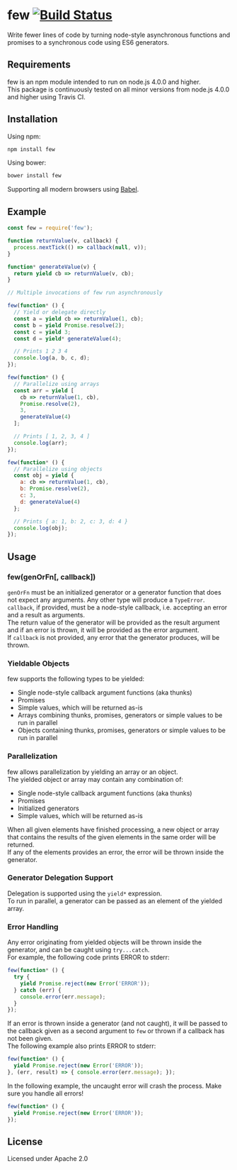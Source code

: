 # few [![Build Status](https://travis-ci.org/forter/few.svg?branch=master)](https://travis-ci.org/forter/few)
Write fewer lines of code by turning node-style asynchronous functions and promises to a synchronous code using ES6 generators.
## Requirements
few is an npm module intended to run on node.js 4.0.0 and higher.  
This package is continuously tested on all minor versions from node.js 4.0.0 and higher using Travis CI.

## Installation
Using npm:
```bash
npm install few
```
Using bower:
```bash
bower install few
```
Supporting all modern browsers using [Babel](https://babeljs.io/).

## Example
```javascript
const few = require('few');

function returnValue(v, callback) {
  process.nextTick(() => callback(null, v));
}

function* generateValue(v) {
  return yield cb => returnValue(v, cb);
}

// Multiple invocations of few run asynchronously

few(function* () {
  // Yield or delegate directly
  const a = yield cb => returnValue(1, cb);
  const b = yield Promise.resolve(2);
  const c = yield 3;
  const d = yield* generateValue(4);

  // Prints 1 2 3 4
  console.log(a, b, c, d);
});

few(function* () {
  // Parallelize using arrays
  const arr = yield [
    cb => returnValue(1, cb),
    Promise.resolve(2),
    3,
    generateValue(4)
  ];

  // Prints [ 1, 2, 3, 4 ]
  console.log(arr);
});

few(function* () {
  // Parallelize using objects
  const obj = yield {
    a: cb => returnValue(1, cb),
    b: Promise.resolve(2),
    c: 3,
    d: generateValue(4)
  };

  // Prints { a: 1, b: 2, c: 3, d: 4 }
  console.log(obj);
});
```
## Usage
### few(genOrFn[, callback])
`genOrFn` must be an initialized generator or a generator function that does not expect any arguments. Any other type will produce a `TypeError`.  
`callback`, if provided, must be a node-style callback, i.e. accepting an error and a result as arguments.  
The return value of the generator will be provided as the result argument and if an error is thrown, it will be provided as the error argument.  
If `callback` is not provided, any error that the generator produces, will be thrown.

### Yieldable Objects
few supports the following types to be yielded:
- Single node-style callback argument functions (aka thunks)
- Promises
- Simple values, which will be returned as-is
- Arrays combining thunks, promises, generators or simple values to be run in parallel
- Objects containing thunks, promises, generators or simple values to be run in parallel

### Parallelization
few allows parallelization by yielding an array or an object.  
The yielded object or array may contain any combination of:
- Single node-style callback argument functions (aka thunks)
- Promises
- Initialized generators
- Simple values, which will be returned as-is

When all given elements have finished processing, a new object or array that contains the results of the given elements in the same order will be returned.  
If any of the elements provides an error, the error will be thrown inside the generator.

### Generator Delegation Support
Delegation is supported using the `yield*` expression.  
To run in parallel, a generator can be passed as an element of the yielded array.

### Error Handling
Any error originating from yielded objects will be thrown inside the generator, and can be caught using `try...catch`.  
For example, the following code prints ERROR to stderr:
```javascript
few(function* () {
  try {
    yield Promise.reject(new Error('ERROR'));
  } catch (err) {
    console.error(err.message);
  }
});
```
If an error is thrown inside a generator (and not caught), it will be passed to the callback given as a second argument to `few` or thrown if a callback has not been given.  
The following example also prints ERROR to stderr:
```javascript
few(function* () {
  yield Promise.reject(new Error('ERROR'));
}, (err, result) => { console.error(err.message); });
```
In the following example, the uncaught error will crash the process. Make sure you handle all errors!
```javascript
few(function* () {
  yield Promise.reject(new Error('ERROR'));
});
```

## License
Licensed under Apache 2.0

